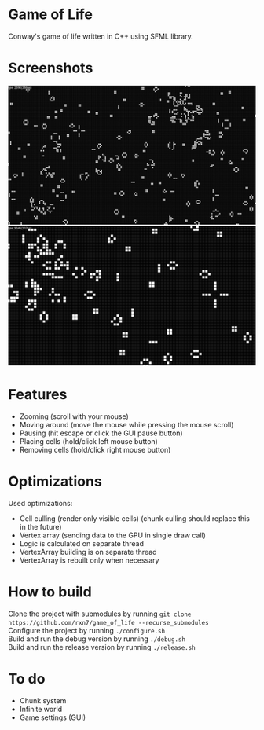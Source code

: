 # Game of Life

Conway's game of life written in C++ using SFML library.

# Screenshots

![screenshot1](.github/screenshot1.png)
![screenshot2](.github/screenshot2.png)

# Features

- Zooming (scroll with your mouse)
- Moving around (move the mouse while pressing the mouse scroll)
- Pausing (hit escape or click the GUI pause button)
- Placing cells (hold/click left mouse button)
- Removing cells (hold/click right mouse button)

# Optimizations

Used optimizations:

- Cell culling (render only visible cells) (chunk culling should replace this in the future)
- Vertex array (sending data to the GPU in single draw call)
- Logic is calculated on separate thread
- VertexArray building is on separate thread
- VertexArray is rebuilt only when necessary

# How to build

Clone the project with submodules by running `git clone https://github.com/rxn7/game_of_life --recurse_submodules`<br>
Configure the project by running `./configure.sh`<br>
Build and run the debug version by running `./debug.sh`<br>
Build and run the release version by running `./release.sh`<br>

# To do

- Chunk system
- Infinite world
- Game settings (GUI)

